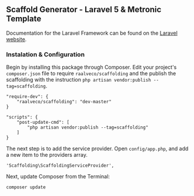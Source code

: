 ## Scaffold Generator - Laravel 5 &amp; Metronic Template

Documentation for the Laravel Framework can be found on the [Laravel website](http://laravel.com/docs/5.0).

### Instalation & Configuration

Begin by installing this package through Composer. Edit your project's `composer.json` file to require `raalveco/scaffolding` and the publish the scaffolding with the instruction `php artisan vendor:publish --tag=scaffolding`.

	"require-dev": {
		"raalveco/scaffolding": "dev-master"
	}
	
	"scripts": {
		"post-update-cmd": [
			"php artisan vendor:publish --tag=scaffolding"
		]
	}

The next step is to add the service provider. Open `config/app.php`, and add a new item to the providers array.

    'Scaffolding\ScaffoldingServiceProvider',


Next, update Composer from the Terminal:

    composer update
